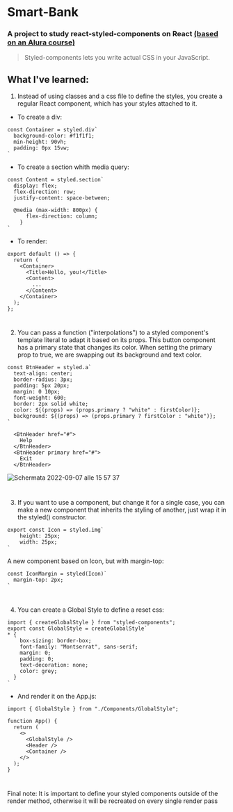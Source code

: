 # Smart-Bank

### A project to study react-styled-components on React [(based on an Alura course)](https://cursos.alura.com.br/course/react-styled-components)

> Styled-components lets you write actual CSS in your JavaScript.

## What I've learned:
1. Instead of using classes and a css file to define the styles, you create a regular React component, which has your styles attached to it.
- To create a div:
```
const Container = styled.div`
  background-color: #f1f1f1;
  min-height: 90vh;
  padding: 0px 15vw;
`
```
- To create a section whith media query:
```
const Content = styled.section`
  display: flex;
  flex-direction: row;
  justify-content: space-between;

  @media (max-width: 800px) {
      flex-direction: column;
    }
`
```
- To render:
```
export default () => {
  return (
    <Container>
      <Title>Hello, you!</Title>
      <Content>
        ...
      </Content>
    </Container>
  );
};
```
#

2. You can pass a function ("interpolations") to a styled component's template literal to adapt it based on its props. This button component has a primary state that changes its color.  When setting the primary prop to true, we are swapping out its background and text color.
```
const BtnHeader = styled.a`
  text-align: center;
  border-radius: 3px;
  padding: 5px 20px;
  margin: 0 10px;
  font-weight: 600;
  border: 2px solid white;
  color: ${(props) => (props.primary ? "white" : firstColor)};
  background: ${(props) => (props.primary ? firstColor : "white")};
`
```

```
  <BtnHeader href="#">
    Help
  </BtnHeader>
  <BtnHeader primary href="#">
    Exit
  </BtnHeader>
```
![Schermata 2022-09-07 alle 15 57 37](https://user-images.githubusercontent.com/104517812/188896868-3b7f66bc-6391-47d5-a633-22da2402c2dc.png)

#

3. If you want to use a component, but change it for a single case, you can make a new component that inherits the styling of another, just wrap it in the styled() constructor. 

```
export const Icon = styled.img`
    height: 25px;
    width: 25px;
`
```
A new component based on Icon, but with margin-top:
```
const IconMargin = styled(Icon)`
  margin-top: 2px;
`
```

#

4. You can create a Global Style to define a reset css:
```
import { createGlobalStyle } from "styled-components";
export const GlobalStyle = createGlobalStyle`
* {
    box-sizing: border-box;
    font-family: "Montserrat", sans-serif;
    margin: 0;
    padding: 0;
    text-decoration: none;
    color: grey;
  }
`
```
- And render it on the App.js:
```
import { GlobalStyle } from "./Components/GlobalStyle";

function App() {
  return (
    <>
      <GlobalStyle />
      <Header />
      <Container />
    </>
  );
}
```

#

Final note: It is important to define your styled components outside of the render method, otherwise it will be recreated on every single render pass
